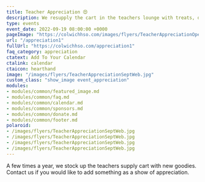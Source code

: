 ```yaml
---
title: Teacher Appreciation 😍
description: We resupply the cart in the teachers lounge with treats, drinks, supplies and more.
type: events
event_date: 2022-09-19 08:00:00 +0000
pageImage: "https://colwichhso.com/images/flyers/TeacherAppreciationOpenGraph.jpg"
url: "/appreciation1"
fullUrl: "https://colwichhso.com/appreciation1"
faq_category: appreciation
ctatext: Add To Your Calendar
ctalink: calendar
ctaicon: hearthand
image: "/images/flyers/TeacherAppreciationSeptWeb.jpg"
custom_class: "show_image event_appreciation"
modules:
- modules/common/featured_image.md
- modules/common/faq.md
- modules/common/calendar.md
- modules/common/sponsors.md
- modules/common/donate.md
- modules/common/footer.md
polaroid: 
- /images/flyers/TeacherAppreciationSeptWeb.jpg
- /images/flyers/TeacherAppreciationSeptWeb.jpg
- /images/flyers/TeacherAppreciationSeptWeb.jpg
- /images/flyers/TeacherAppreciationSeptWeb.jpg
---
```

A few times a year, we stock up the teachers supply cart with new goodies. Contact us if you would like to add something as a show of appreciation.